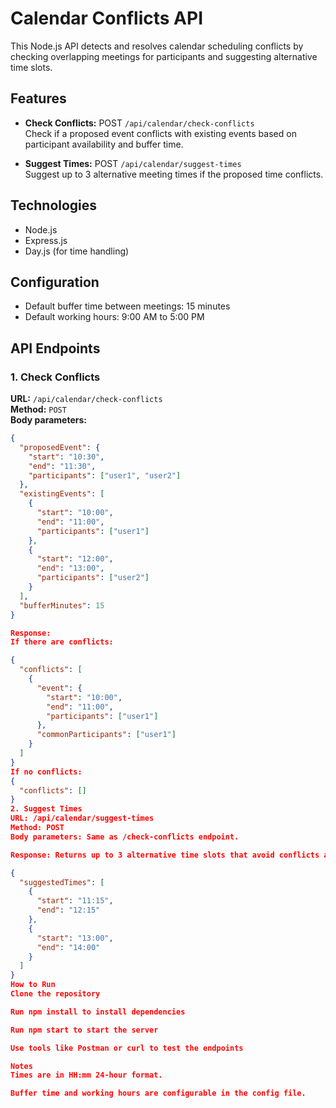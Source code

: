 # Calendar Conflicts API

This Node.js API detects and resolves calendar scheduling conflicts by checking overlapping meetings for participants and suggesting alternative time slots.

## Features

- **Check Conflicts:** POST `/api/calendar/check-conflicts`  
  Check if a proposed event conflicts with existing events based on participant availability and buffer time.

- **Suggest Times:** POST `/api/calendar/suggest-times`  
  Suggest up to 3 alternative meeting times if the proposed time conflicts.

## Technologies

- Node.js
- Express.js
- Day.js (for time handling)

## Configuration

- Default buffer time between meetings: 15 minutes
- Default working hours: 9:00 AM to 5:00 PM

## API Endpoints

### 1. Check Conflicts

**URL:** `/api/calendar/check-conflicts`  
**Method:** `POST`  
**Body parameters:**

```json
{
  "proposedEvent": {
    "start": "10:30",
    "end": "11:30",
    "participants": ["user1", "user2"]
  },
  "existingEvents": [
    {
      "start": "10:00",
      "end": "11:00",
      "participants": ["user1"]
    },
    {
      "start": "12:00",
      "end": "13:00",
      "participants": ["user2"]
    }
  ],
  "bufferMinutes": 15
}

Response:
If there are conflicts:

{
  "conflicts": [
    {
      "event": {
        "start": "10:00",
        "end": "11:00",
        "participants": ["user1"]
      },
      "commonParticipants": ["user1"]
    }
  ]
}
If no conflicts:
{
  "conflicts": []
}
2. Suggest Times
URL: /api/calendar/suggest-times
Method: POST
Body parameters: Same as /check-conflicts endpoint.

Response: Returns up to 3 alternative time slots that avoid conflicts and respect working hours.

{
  "suggestedTimes": [
    {
      "start": "11:15",
      "end": "12:15"
    },
    {
      "start": "13:00",
      "end": "14:00"
    }
  ]
}
How to Run
Clone the repository

Run npm install to install dependencies

Run npm start to start the server

Use tools like Postman or curl to test the endpoints

Notes
Times are in HH:mm 24-hour format.

Buffer time and working hours are configurable in the config file.

